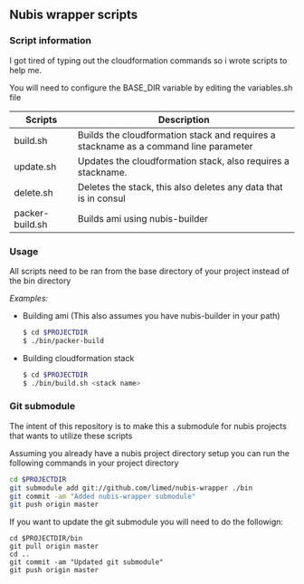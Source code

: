 ## Nubis wrapper scripts

### Script information

I got tired of typing out the cloudformation commands so i wrote scripts to help me.

You will need to configure the BASE_DIR variable by editing the variables.sh file

| Scripts         | Description |
|-----------------|-------------|
|build.sh         | Builds the cloudformation stack and requires a stackname as a command line parameter |
|update.sh        | Updates the cloudformation stack, also requires a stackname. |
|delete.sh        | Deletes the stack, this also deletes any data that is in consul |
|packer-build.sh  | Builds ami using nubis-builder|

### Usage
All scripts need to be ran from the base directory of your project instead of the bin directory

*Examples:*

* Building ami (This also assumes you have nubis-builder in your path)
  ```bash
  $ cd $PROJECTDIR
  $ ./bin/packer-build
  ```

* Building cloudformation stack
  ```bash
  $ cd $PROJECTDIR
  $ ./bin/build.sh <stack name>
  ```

### Git submodule
The intent of this repository is to make this a submodule for nubis projects that wants to utilize these scripts

Assuming you already have a nubis project directory setup you can run the following commands in your project directory
```bash
cd $PROJECTDIR
git submodule add git://github.com/limed/nubis-wrapper ./bin
git commit -am "Added nubis-wrapper submodule"
git push origin master
```

If you want to update the git submodule you will need to do the followign:
```bashe
cd $PROJECTDIR/bin
git pull origin master
cd ..
git commit -am "Updated git submodule"
git push origin master
```
